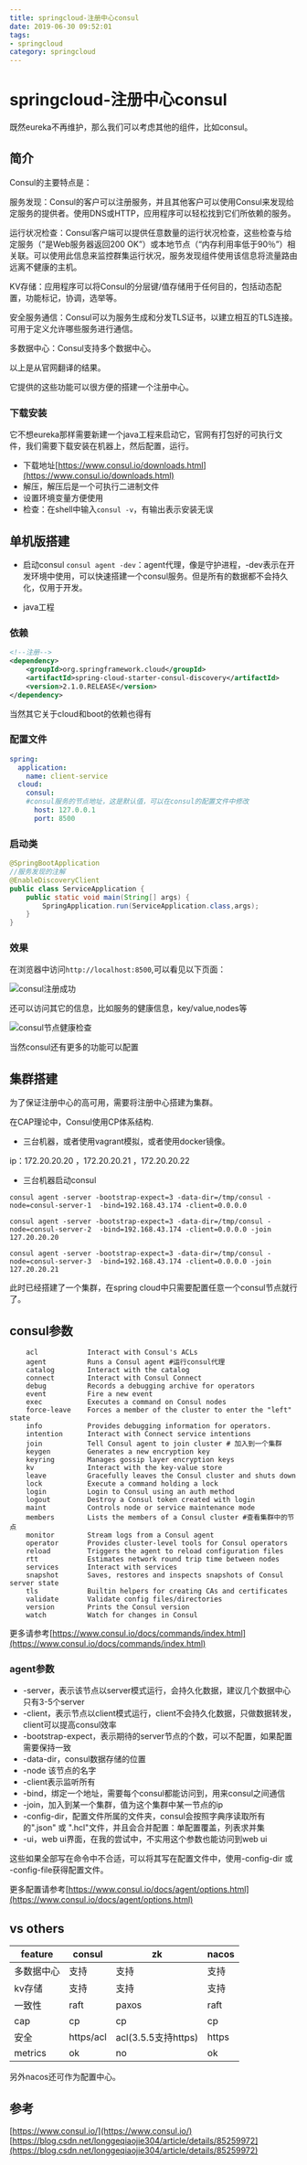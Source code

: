 ```yaml
---
title: springcloud-注册中心consul
date: 2019-06-30 09:52:01
tags: 
- springcloud
category: springcloud
---
```


# springcloud-注册中心consul

既然eureka不再维护，那么我们可以考虑其他的组件，比如consul。
<!--more-->

## 简介

Consul的主要特点是：

服务发现：Consul的客户可以注册服务，并且其他客户可以使用Consul来发现给定服务的提供者。使用DNS或HTTP，应用程序可以轻松找到它们所依赖的服务。

运行状况检查：Consul客户端可以提供任意数量的运行状况检查，这些检查与给定服务（“是Web服务器返回200 OK”）或本地节点（“内存利用率低于90％”）相关联。可以使用此信息来监控群集运行状况，服务发现组件使用该信息将流量路由远离不健康的主机。

KV存储：应用程序可以将Consul的分层键/值存储用于任何目的，包括动态配置，功能标记，协调，选举等。

安全服务通信：Consul可以为服务生成和分发TLS证书，以建立相互的TLS连接。可用于定义允许哪些服务进行通信。

多数据中心：Consul支持多个数据中心。

以上是从官网翻译的结果。

它提供的这些功能可以很方便的搭建一个注册中心。

### 下载安装

它不想eureka那样需要新建一个java工程来启动它，官网有打包好的可执行文件，我们需要下载安装在机器上，然后配置，运行。

- 下载地址[https://www.consul.io/downloads.html](https://www.consul.io/downloads.html)  
- 解压，解压后是一个可执行二进制文件
- 设置环境变量方便使用
- 检查：在shell中输入`consul -v`，有输出表示安装无误


## 单机版搭建

- 启动consul `consul agent -dev`：agent代理，像是守护进程，-dev表示在开发环境中使用，可以快速搭建一个consul服务。但是所有的数据都不会持久化，仅用于开发。

- java工程

### 依赖
```xml
<!--注册-->
<dependency>
    <groupId>org.springframework.cloud</groupId>
    <artifactId>spring-cloud-starter-consul-discovery</artifactId>
    <version>2.1.0.RELEASE</version>
</dependency>
```
当然其它关于cloud和boot的依赖也得有

### 配置文件

```yml
spring:
  application:
    name: client-service
  cloud:
    consul:
    #consul服务的节点地址，这是默认值，可以在consul的配置文件中修改
      host: 127.0.0.1
      port: 8500
```

### 启动类
```java
@SpringBootApplication
//服务发现的注解
@EnableDiscoveryClient
public class ServiceApplication {
    public static void main(String[] args) {
        SpringApplication.run(ServiceApplication.class,args);
    }
}
```
### 效果

在浏览器中访问`http://localhost:8500`,可以看见以下页面：

![consul注册成功](springcloud-注册中心consul/cosnul注册成功.png)

还可以访问其它的信息，比如服务的健康信息，key/value,nodes等

![consul节点健康检查](/springcloud-注册中心consul/consul-服务健康检测.jpg)

当然consul还有更多的功能可以配置

## 集群搭建

为了保证注册中心的高可用，需要将注册中心搭建为集群。

在CAP理论中，Consul使用CP体系结构.
- 三台机器，或者使用vagrant模拟，或者使用docker镜像。

ip：172.20.20.20 ，172.20.20.21 ，172.20.20.22 

- 三台机器启动consul 

`consul agent -server -bootstrap-expect=3 -data-dir=/tmp/consul -node=consul-server-1  -bind=192.168.43.174 -client=0.0.0.0`

`consul agent -server -bootstrap-expect=3 -data-dir=/tmp/consul -node=consul-server-2  -bind=192.168.43.174 -client=0.0.0.0 -join 127.20.20.20`

`consul agent -server -bootstrap-expect=3 -data-dir=/tmp/consul -node=consul-server-3  -bind=192.168.43.174 -client=0.0.0.0 -join 127.20.20.21`

此时已经搭建了一个集群，在spring cloud中只需要配置任意一个consul节点就行了。

## consul参数
```
    acl            Interact with Consul's ACLs
    agent          Runs a Consul agent #运行consul代理
    catalog        Interact with the catalog
    connect        Interact with Consul Connect
    debug          Records a debugging archive for operators
    event          Fire a new event
    exec           Executes a command on Consul nodes
    force-leave    Forces a member of the cluster to enter the "left" state
    info           Provides debugging information for operators.
    intention      Interact with Connect service intentions
    join           Tell Consul agent to join cluster # 加入到一个集群
    keygen         Generates a new encryption key
    keyring        Manages gossip layer encryption keys
    kv             Interact with the key-value store
    leave          Gracefully leaves the Consul cluster and shuts down
    lock           Execute a command holding a lock
    login          Login to Consul using an auth method
    logout         Destroy a Consul token created with login
    maint          Controls node or service maintenance mode
    members        Lists the members of a Consul cluster #查看集群中的节点
    monitor        Stream logs from a Consul agent
    operator       Provides cluster-level tools for Consul operators
    reload         Triggers the agent to reload configuration files
    rtt            Estimates network round trip time between nodes
    services       Interact with services
    snapshot       Saves, restores and inspects snapshots of Consul server state
    tls            Builtin helpers for creating CAs and certificates
    validate       Validate config files/directories
    version        Prints the Consul version
    watch          Watch for changes in Consul
```

更多请参考[https://www.consul.io/docs/commands/index.html](https://www.consul.io/docs/commands/index.html)

### agent参数

- -server，表示该节点以server模式运行，会持久化数据，建议几个数据中心只有3-5个server
- -client，表示节点以client模式运行，client不会持久化数据，只做数据转发，client可以提高consul效率
- -bootstrap-expect，表示期待的server节点的个数，可以不配置，如果配置需要保持一致
- -data-dir，consul数据存储的位置
- -node 该节点的名字
- -client表示监听所有
- -bind，绑定一个地址，需要每个consul都能访问到，用来consul之间通信
- -join，加入到某一个集群，值为这个集群中某一节点的ip
- -config-dir，配置文件所属的文件夹，consul会按照字典序读取所有的".json" 或 ".hcl"文件，并且会合并配置：单配置覆盖，列表求并集
- -ui，web ui界面，在我的尝试中，不实用这个参数也能访问到web ui

这些如果全部写在命令中不合适，可以将其写在配置文件中，使用-config-dir 或 -config-file获得配置文件。

更多配置请参考[https://www.consul.io/docs/agent/options.html](https://www.consul.io/docs/agent/options.html)


## vs others

| feature | consul | zk | nacos | 
| --- | ---- | ---- | ---- |  
| 多数据中心 | 支持 | 支持  | 支持 |
| kv存储 | 支持 | 支持 | 支持 | 
|一致性 | raft | paxos | raft | 
|cap | cp | cp | cp |
|安全 | https/acl | acl(3.5.5支持https)| https |
| metrics | ok | no | ok |
另外nacos还可作为配置中心。

## 参考
[https://www.consul.io/](https://www.consul.io/)   
[https://blog.csdn.net/longgeqiaojie304/article/details/85259972](https://blog.csdn.net/longgeqiaojie304/article/details/85259972)